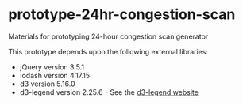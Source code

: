 # prototype-24hr-congestion-scan
Materials for prototyping 24-hour congestion scan generator

This prototype depends upon the following external libraries:
* jQuery version 3.5.1
* lodash version 4.17.15
* d3 version 5.16.0
* d3-legend version 2.25.6 - See the [d3-legend website](https://d3-legend.susielu.com/)
